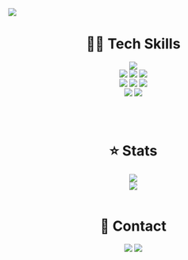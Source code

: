 <img src="https://capsule-render.vercel.app/api?type=transparent&height=250&section=header&text=Kim%20Ju-Yeop&fontColor=4B0082&fontSize=70&fontAlignY=40&desc=AI/Infra%20Developer%20">


<div align=center>

# 🧑‍💻 Tech Skills

<img src="https://img.shields.io/badge/Python-3776AB?style=flat&logo=Python&logoColor=white"/>
<br>
<img src="https://img.shields.io/badge/Ubuntu-E95420?style=flat&logo=Ubuntu&logoColor=white"/>
<img src="https://img.shields.io/badge/Kubernetes-326CE5?style=flat&logo=Kubernetes&logoColor=white"/>
<img src="https://img.shields.io/badge/Docker-2496ED?style=flat&logo=Docker&logoColor=white"/>
<br>
<img src="https://img.shields.io/badge/PyTorch-EE4C2C?style=flat&logo=PyTorch&logoColor=white"/>
<img src="https://img.shields.io/badge/Tensorflow-FF6F00?style=flat&logo=Tensorflow&logoColor=white"/>
<img src="https://img.shields.io/badge/Keras-D00000?style=flat&logo=Keras&logoColor=white"/>
<br>
<img src="https://img.shields.io/badge/GitHub-181717?style=flat&logo=GitHub&logoColor=white"/>
<img src="https://img.shields.io/badge/GitLab-FC6D26?style=flat&logo=GitLab&logoColor=white"/>


<!--
# 🗨 Comments

**Juye-ops**라는 Username으로 DevOps, MLOps와 같이 **스스로를 개발자로서 운영하고 배포**하고자 합니다.  
남들의 호기심을 자극할 프로그램으로  **오픈소스에 기여**하고 싶습니다.  
나아가, 컴퓨터 공학에 영향을 미칠 수 있는 **인플루언서 개발자**가 되고 싶습니다.  
-->

<br><br>
  
# ⭐ Stats
<a href="https://github.com/juye-ops/"><img src="https://github-readme-stats.vercel.app/api?username=juye-ops&show_icons=true&theme=swift"></a>
<br>
<a href="https://solved.ac/profile/juye_ops/"><img src="http://mazassumnida.wtf/api/v2/generate_badge?boj=juye_ops"/></a>
<br><br>

# 🤝 Contact

<a href="https://juye-ops.github.io/"><img src="https://img.shields.io/badge/Tech_Blog-655CED?style=flat&logo=GitHub&logoColor=white"/></a>
<a href="mailto:kjye.ops@gmail.com"><img src="https://img.shields.io/badge/Gmail-EA4335?style=flat&logo=Gmail&logoColor=white"/></a>
<br><br>
</div>
